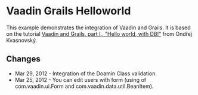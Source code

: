 Vaadin Grails Helloworld
========================

This example demonstrates the integration of Vaadin and Grails. It is based on the tutorial 
[Vaadin and Grails, part I., "Hello world, with DB!"](http://ondrej-kvasnovsky.blogspot.com/2012/03/vaadin-and-grails-part-i-hello-world.html)
from Ondřej Kvasnovský.

Changes
-------

* Mar 29, 2012 - Integration of the Doamin Class validation.
* Mar 25, 2012 - You can edit users with form (using of com.vaadin.ui.Form and com.vaadin.data.util.BeanItem).

